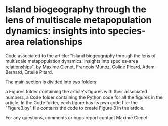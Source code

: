 # Island biogeography through the lens of multiscale metapopulation dynamics: insights into species-area relationships

Code associated to the article: "Island biogeography through the lens of multiscale metapopulation dynamics: insights into species-area relationships", by Maxime Clenet, François Munoz, Coline Picard, Adam Bernard, Estelle Pitard.

The main section is divided into two folders:

a Figures folder containing the article's figures with their associated numbers,
a Code folder containing the Python code for all the figures in the article.
In the Code folder, each figure has its own code file: the "Figure3.py" file contains the code to create Figure 3 in the article.

For any questions, comments or bugs report contact Maxime Clenet.
